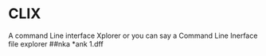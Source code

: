 # CLIX
A command Line interface Xplorer or you can say a Command Line Inerface file explorer
##nka
*ank
1.dff

